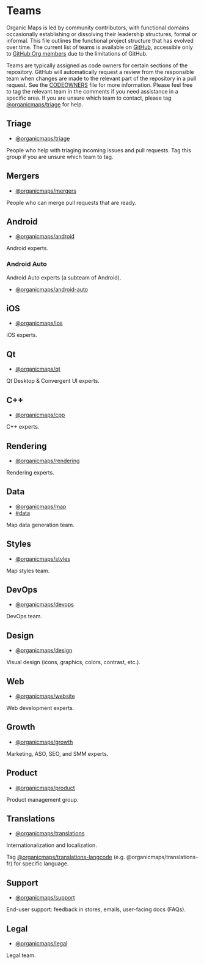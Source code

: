 # Teams

Organic Maps is led by community contributors, with functional domains occasionally establishing or dissolving their leadership structures, formal or informal. This file outlines the functional project structure that has evolved over time. The current list of teams is available on [GitHub](https://github.com/orgs/organicmaps/teams), accessible only to [GitHub Org members](https://github.com/orgs/organicmaps/people) due to the limitations of GitHub.

Teams are typically assigned as code owners for certain sections of the repository. GitHub will automatically request a review from the responsible team when changes are made to the relevant part of the repository in a pull request. See the [CODEOWNERS](../.github/CODEOWNERS) file for more information. Please feel free to tag the relevant team in the comments if you need assistance in a specific area. If you are unsure which team to contact, please tag [@organicmaps/triage](https://github.com/orgs/organicmaps/teams/contributors/triage) for help.

## Triage

- [@organicmaps/triage](https://github.com/orgs/organicmaps/teams/triage/triage)

People who help with triaging incoming issues and pull requests. Tag this group if you are unsure which team to tag.

## Mergers

- [@organicmaps/mergers](https://github.com/orgs/organicmaps/teams/mergers)

People who can merge pull requests that are ready.

## Android

- [@organicmaps/android](https://github.com/orgs/organicmaps/teams/android/members)

Android experts.

### Android Auto

Android Auto experts (a subteam of Android).

- [@organicmaps/android-auto](https://github.com/orgs/organicmaps/teams/android-auto/members)

## iOS

- [@organicmaps/ios](https://github.com/orgs/organicmaps/teams/ios/members)

iOS experts.

## Qt

- [@organicmaps/qt](https://github.com/orgs/organicmaps/teams/qt/members)

Qt Desktop & Convergent UI experts.

## C++

- [@organicmaps/cpp](https://github.com/orgs/organicmaps/teams/cpp/members)

C++ experts.

## Rendering

- [@organicmaps/rendering](https://github.com/orgs/organicmaps/teams/rendering/members)

Rendering experts.

## Data

- [@organicmaps/map](https://github.com/orgs/organicmaps/teams/data/members)
- [#data](https://organicmaps.zulipchat.com/#narrow/channel/477127-Data)

Map data generation team.

## Styles

- [@organicmaps/styles](https://github.com/orgs/organicmaps/teams/styles/members)

Map styles team.

## DevOps

- [@organicmaps/devops](https://github.com/orgs/organicmaps/teams/devops/members)

DevOps team.

## Design

- [@organicmaps/design](https://github.com/orgs/organicmaps/teams/design/members)

Visual design (icons, graphics, colors, contrast, etc.).

## Web

- [@organicmaps/website](https://github.com/orgs/organicmaps/teams/website/members)

Web development experts.

## Growth

- [@organicmaps/growth](https://github.com/orgs/organicmaps/teams/growth/members)

Marketing, ASO, SEO, and SMM experts.

## Product

- [@organicmaps/product](https://github.com/orgs/organicmaps/teams/product/members)

Product management group.

## Translations

- [@organicmaps/translations](https://github.com/orgs/organicmaps/teams/translations)

Internationalization and localization.

Tag [@organicmaps/translations-langcode](https://github.com/orgs/organicmaps/teams/translations/teams) (e.g. @organicmaps/translations-fr) for specific language.

## Support

- [@organicmaps/support](https://github.com/orgs/organicmaps/teams/support/members)

End-user support: feedback in stores, emails, user-facing docs (FAQs).

## Legal

- [@organicmaps/legal](https://github.com/orgs/organicmaps/teams/legal/members)

Legal team.

